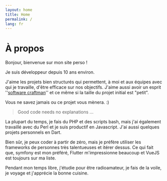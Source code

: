 ```yaml
---
layout: home
title: Home
permalink: /
lang: fr
---
```


# À propos

Bonjour, bienvenue sur mon site perso !

Je suis développeur depuis 10 ans environ. 

J'aime les projets bien structurés qui permettent, à moi et aux équipes avec qui je travaille, d'être efficace sur nos objectifs. J'aime aussi avoir un esprit ''<a href="https://fr.wikipedia.org/wiki/Software_craftsmanship" target="_blank">software craftman</a>'' et ce même si la taille du projet initial est "petit". 

Vous ne savez jamais ou ce projet vous mènera. :)

>
> Good code needs no explanations ...
>

La plupart du temps, je fais du PHP et des scripts bash, mais j'ai également travaillé avec du Perl et je suis productif en Javascript. J'ai aussi quelques projets personnels en Dart.

Bien sûr, je peux coder à partir de zéro, mais je préfère utiliser les frameworks de personnes très talentueuses et itérer dessus. Ce qui fait que, symfony est mon préféré, Flutter m'impressionne beaucoup et VueJS est toujours sur ma liste.


Pendant mon temps libre, j'étudie pour être radioamateur, je fais de la voile, je voyage et j'apprécie la bonne cuisine.
